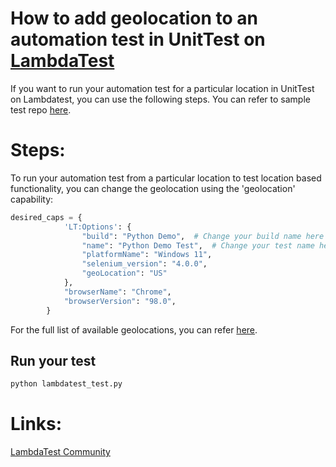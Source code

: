 # How to add geolocation to an automation test in UnitTest on [LambdaTest](https://www.lambdatest.com/?utm_source=github&utm_medium=repo&utm_campaign=UnitTest-geolocation)

If you want to run your automation test for a particular location in UnitTest on Lambdatest, you can use the following steps. You can refer to sample test repo [here](https://github.com/LambdaTest/Python-UnitTest-Selenium).

# Steps:

To run your automation test from a particular location to test location based functionality, you can change the geolocation using the 'geolocation' capability:

```python
desired_caps = {
            'LT:Options': {
                "build": "Python Demo",  # Change your build name here
                "name": "Python Demo Test",  # Change your test name here
                "platformName": "Windows 11",
                "selenium_version": "4.0.0",
                "geoLocation": "US"  
            },
            "browserName": "Chrome",
            "browserVersion": "98.0",
        }

```

For the full list of available geolocations, you can refer [here](https://www.lambdatest.com/support/docs/selenium-automation-capabilities/#selenium-automation-testing-from-different-geolocations).

## Run your test

```bash
python lambdatest_test.py
```

# Links:

[LambdaTest Community](http://community.lambdatest.com/)

